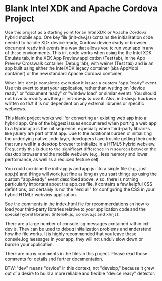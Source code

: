 Blank Intel XDK and Apache Cordova Project
==========================================

Use this project as a starting point for an Intel XDK or Apache Cordova hybrid mobile app. One key file (init-dev.js) contains the initialization code needed to handle XDK device ready, Cordova device ready or browser document ready init events in a way that allows you to run your app in any of these environments. This init code works when using the the Intel XDK Emulate tab, in the XDK App Preview application (Test tab), in the App Preview Crosswalk container (Debug tab), with weinre (Test tab) and in an app built using either the Intel XDK legacy container (aka AppMobi container) or the new standard Apache Cordova container. 

When init-dev.js completes execution it issues a custom "app.Ready" event. Use this event to start your application, rather than waiting on "device ready" or "document ready" or "window load" or similar events. You should not have to modify anything in init-dev.js to use it. Also, init-dev.js has been written so that it is not dependent on any external libraries or specific webviews.

This blank project works well for converting an existing web app into a hybrid app. One of the biggest issues encountered when porting a web app to a hybrid app is the init sequence, especially when third-party libraries like jQuery are part of that app. Due to the additional burden of initializing the underlying native code layer, developers have trouble getting their code that runs well in a desktop browser to initialize in a HTML5 hybrid webview. Frequently this is due to the significant difference in resources between the desktop browser and the mobile webview (e.g., less memory and lower performance, as well as a reduced feature set). 

You could combine the init-app.js and app.js into a single file (e.g., just app.js) and things will work just fine as long as you start things up using the custom "app.Ready" event described above. Also, there is nothing particularly important about the app.css file, it contains a few helpful CSS definitions, but certainly is not the "end all" for configuring the CSS in your hybrid HTML5 webview application.

See the comments in the index.html file for recommendations on how to load your third-party libraries relative to your application code and the special hybrid libraries (intelxdk.js, cordova.js and xhr.js).

There are a large number of console.log messages contained within init-dev.js. They can be used to debug initialization problems and understand how the file works. It is highly recommended that you leave those console.log messages in your app, they will not unduly slow down or burden your application.

There are many comments in the files in this project. Please read those comments for details and further documentation.

BTW: "dev" means "device" in this context, not "develop," because it grew out of a desire to build a more reliable and flexible "device ready" detector.